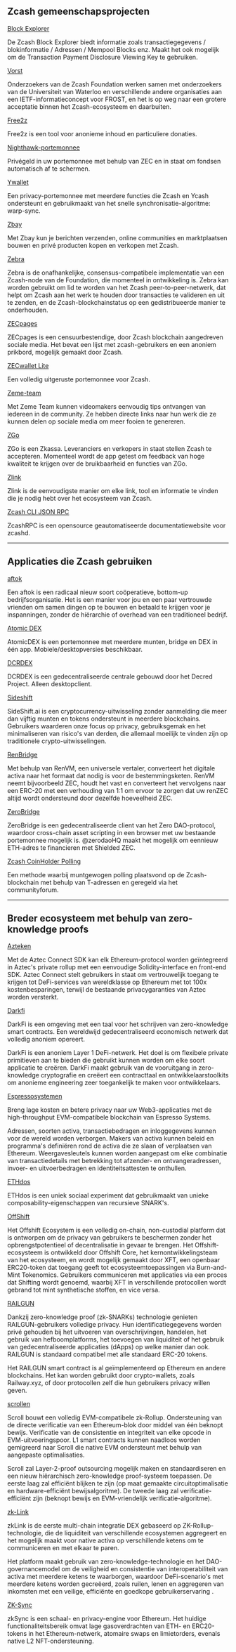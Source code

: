 ## Zcash gemeenschapsprojecten


[Block Explorer](https://zcashblockexplorer.com)

De Zcash Block Explorer biedt informatie zoals transactiegegevens / blokinformatie / Adressen / Mempool Blocks enz. Maakt het ook mogelijk om de Transaction Payment Disclosure Viewing Key te gebruiken.


[Vorst](https://eprint.iacr.org/2020/852)

Onderzoekers van de Zcash Foundation werken samen met onderzoekers van de Universiteit van Waterloo en verschillende andere organisaties aan een IETF-informatieconcept voor FROST, en het is op weg naar een grotere acceptatie binnen het Zcash-ecosysteem en daarbuiten.


[Free2z](https://free2z.cash)

Free2z is een tool voor anonieme inhoud en particuliere donaties.


[Nighthawk-portemonnee](https://nighthawkwallet.com/)

Privégeld in uw portemonnee met behulp van ZEC en in staat om fondsen automatisch af te schermen.

[Ywallet](https://ywallet.app/)

Een privacy-portemonnee met meerdere functies die Zcash en Ycash ondersteunt en gebruikmaakt van het snelle synchronisatie-algoritme: warp-sync.

[Zbay](https://www.zbay.app/index.html)

Met Zbay kun je berichten verzenden, online communities en marktplaatsen bouwen en privé producten kopen en verkopen met Zcash.


[Zebra](https://zfnd.org/zebra/)

Zebra is de onafhankelijke, consensus-compatibele implementatie van een Zcash-node van de Foundation, die momenteel in ontwikkeling is. Zebra kan worden gebruikt om lid te worden van het Zcash peer-to-peer-netwerk, dat helpt om Zcash aan het werk te houden door transacties te valideren en uit te zenden, en de Zcash-blockchainstatus op een gedistribueerde manier te onderhouden.


[ZECpages](https://www.zecpages.com/z/all)

ZECpages is een censuurbestendige, door Zcash blockchain aangedreven sociale media. Het bevat een lijst met zcash-gebruikers en een anoniem prikbord, mogelijk gemaakt door Zcash.

[ZECwallet Lite](https://zecwallet.co)

Een volledig uitgeruste portemonnee voor Zcash.

[Zeme-team](https://zeme.team/)

Met Zeme Team kunnen videomakers eenvoudig tips ontvangen van iedereen in de community. Ze hebben directe links naar hun werk die ze kunnen delen op sociale media om meer fooien te genereren.


[ZGo](https://zgo.cash)

ZGo is een Zkassa. Leveranciers en verkopers in staat stellen Zcash te accepteren. Momenteel wordt de app getest om feedback van hoge kwaliteit te krijgen over de bruikbaarheid en functies van ZGo.


[Zlink](https://zlink.klik)

Zlink is de eenvoudigste manier om elke link, tool en informatie te vinden die je nodig hebt over het ecosysteem van Zcash.

[Zcash CLI JSON RPC](https://zcash-rpc.vercel.app/)

ZcashRPC is een opensource geautomatiseerde documentatiewebsite voor zcashd.

___
## Applicaties die Zcash gebruiken


[aftok](https://aftok.com)

Een aftok is een radicaal nieuw soort coöperatieve, bottom-up bedrijfsorganisatie. Het is een manier voor jou en een paar vertrouwde vrienden om samen dingen op te bouwen en betaald te krijgen voor je inspanningen, zonder de hiërarchie of overhead van een traditioneel bedrijf.

[Atomic DEX](https://atomicdex.io/en/)

AtomicDEX is een portemonnee met meerdere munten, bridge en DEX in één app. Mobiele/desktopversies beschikbaar.


[DCRDEX](https://dex.decred.org)

DCRDEX is een gedecentraliseerde centrale gebouwd door het Decred Project. Alleen desktopclient.

[Sideshift](https://sideshift.ai)

SideShift.ai is een cryptocurrency-uitwisseling zonder aanmelding die meer dan vijftig munten en tokens ondersteunt in meerdere blockchains. Gebruikers waarderen onze focus op privacy, gebruiksgemak en het minimaliseren van risico's van derden, die allemaal moeilijk te vinden zijn op traditionele crypto-uitwisselingen.


[RenBridge](https://bridge.renproject.io/welcome)

Met behulp van RenVM, een universele vertaler, converteert het digitale activa naar het formaat dat nodig is voor de bestemmingsketen. RenVM neemt bijvoorbeeld ZEC, houdt het vast en converteert het vervolgens naar een ERC-20 met een verhouding van 1:1 om ervoor te zorgen dat uw renZEC altijd wordt ondersteund door dezelfde hoeveelheid ZEC.


[ZeroBridge](https://bridge.zerodao.com/#/transfer/ETH)

ZeroBridge is een gedecentraliseerde client van het Zero DAO-protocol, waardoor cross-chain asset scripting in een browser met uw bestaande portemonnee mogelijk is. @zerodaoHQ maakt het mogelijk om een ​​nieuw ETH-adres te financieren met Shielded ZEC.


[Zcash CoinHolder Polling](https://forum.zcashcommunity.com/t/coin-holder-polling-instructions/40170)

Een methode waarbij muntgewogen polling plaatsvond op de Zcash-blockchain met behulp van T-adressen en geregeld via het communityforum.


___
## Breder ecosysteem met behulp van zero-knowledge proofs


[Azteken](https://aztec.network/index.html)

Met de Aztec Connect SDK kan elk Ethereum-protocol worden geïntegreerd in Aztec's private rollup met een eenvoudige Solidity-interface en front-end SDK. Aztec Connect stelt gebruikers in staat om vertrouwelijk toegang te krijgen tot DeFi-services van wereldklasse op Ethereum met tot 100x kostenbesparingen, terwijl de bestaande privacygaranties van Aztec worden versterkt.

[Darkfi](https://dark.fi)

DarkFi is een omgeving met een taal voor het schrijven van zero-knowledge smart contracts. Een wereldwijd gedecentraliseerd economisch netwerk dat volledig anoniem opereert.

DarkFi is een anoniem Layer 1 DeFi-netwerk. Het doel is om flexibele private primitieven aan te bieden die gebruikt kunnen worden om elke soort applicatie te creëren. DarkFi maakt gebruik van de vooruitgang in zero-knowledge cryptografie en creëert een contracttaal en ontwikkelaarstoolkits om anonieme engineering zeer toegankelijk te maken voor ontwikkelaars.

[Espressosystemen](https://www.espressosys.com)

Breng lage kosten en betere privacy naar uw Web3-applicaties met de high-throughput EVM-compatibele blockchain van Espresso Systems.

Adressen, soorten activa, transactiebedragen en inloggegevens kunnen voor de wereld worden verborgen. Makers van activa kunnen beleid en programma's definiëren rond de activa die ze slaan of verplaatsen van Ethereum. Weergavesleutels kunnen worden aangepast om elke combinatie van transactiedetails met betrekking tot afzender- en ontvangeradressen, invoer- en uitvoerbedragen en identiteitsattesten te onthullen.


[ETHdos](https://ethdos.xyz)

ETHdos is een uniek sociaal experiment dat gebruikmaakt van unieke composability-eigenschappen van recursieve SNARK's.


[OffShift](https://offshift.io/#top)

Het Offshift Ecosystem is een volledig on-chain, non-custodial platform dat is ontworpen om de privacy van gebruikers te beschermen zonder het opbrengstpotentieel of decentralisatie in gevaar te brengen. Het Offshift-ecosysteem is ontwikkeld door Offshift Core, het kernontwikkelingsteam van het ecosysteem, en wordt mogelijk gemaakt door XFT, een openbaar ERC20-token dat toegang geeft tot ecosysteemtoepassingen via Burn-and-Mint Tokenomics. Gebruikers communiceren met applicaties via een proces dat Shifting wordt genoemd, waarbij XFT in verschillende protocollen wordt gebrand tot mint synthetische stoffen, en vice versa.

[RAILGUN](https://railgun.org/#/)

Dankzij zero-knowledge proof (zk-SNARKs) technologie genieten RAILGUN-gebruikers volledige privacy. Hun identificatiegegevens worden privé gehouden bij het uitvoeren van overschrijvingen, handelen, het gebruik van hefboomplatforms, het toevoegen van liquiditeit of het gebruik van gedecentraliseerde applicaties (dApps) op welke manier dan ook. RAILGUN is standaard compatibel met alle standaard ERC-20 tokens.

Het RAILGUN smart contract is al geïmplementeerd op Ethereum en andere blockchains. Het kan worden gebruikt door crypto-wallets, zoals Railway.xyz, of door protocollen zelf die hun gebruikers privacy willen geven.

[scrollen](https://scroll.io)

Scroll bouwt een volledig EVM-compatibele zk-Rollup. Ondersteuning van de directe verificatie van een Ethereum-blok door middel van één beknopt bewijs. Verificatie van de consistentie en integriteit van elke opcode in EVM-uitvoeringspoor. L1 smart contracts kunnen naadloos worden gemigreerd naar Scroll die native EVM ondersteunt met behulp van aangepaste optimalisaties.

Scroll zal Layer-2-proof outsourcing mogelijk maken en standaardiseren en een nieuw hiërarchisch zero-knowledge proof-systeem toepassen. De eerste laag zal efficiënt blijken te zijn (op maat gemaakte circuitoptimalisatie en hardware-efficiënt bewijsalgoritme). De tweede laag zal verificatie-efficiënt zijn (beknopt bewijs en EVM-vriendelijk verificatie-algoritme).

[zk-Link](https://www.zk.link)

zkLink is de eerste multi-chain integratie DEX gebaseerd op ZK-Rollup-technologie, die de liquiditeit van verschillende ecosystemen aggregeert en het mogelijk maakt voor native activa op verschillende ketens om te communiceren en met elkaar te paren.

Het platform maakt gebruik van zero-knowledge-technologie en het DAO-governancemodel om de veiligheid en consistentie van interoperabiliteit van activa met meerdere ketens te waarborgen, waardoor DeFi-scenario's met meerdere ketens worden gecreëerd, zoals ruilen, lenen en aggregeren van inkomsten met een veilige, efficiënte en goedkope gebruikerservaring .

[ZK-Sync](https://zksync.io)

zkSync is een schaal- en privacy-engine voor Ethereum. Het huidige functionaliteitsbereik omvat lage gasoverdrachten van ETH- en ERC20-tokens in het Ethereum-netwerk, atomaire swaps en limietorders, evenals native L2 NFT-ondersteuning.


